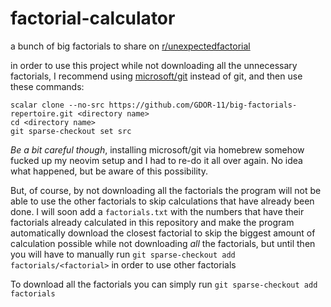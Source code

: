 # factorial-calculator
a bunch of big factorials to share on <a href="https://reddit.com/r/unexpectedfactorial">r/unexpectedfactorial</a>

in order to use this project while not downloading all the unnecessary factorials, I recommend using <a href="https://github.com/microsoft/git?tab=readme-ov-file">microsoft/git</a> instead of git, and then use these commands:
```
scalar clone --no-src https://github.com/GDOR-11/big-factorials-repertoire.git <directory name>
cd <directory name>
git sparse-checkout set src
```
*Be a bit careful though*, installing microsoft/git via homebrew somehow fucked up my neovim setup and I had to re-do it all over again. No idea what happened, but be aware of this possibility.

But, of course, by not downloading all the factorials the program will not be able to use the other factorials to skip calculations that have already been done. I will soon add a ```factorials.txt``` with the numbers that have their factorials already calculated in this repository and make the program automatically download the closest factorial to skip the biggest amount of calculation possible while not downloading *all* the factorials, but until then you will have to manually run ```git sparse-checkout add factorials/<factorial>``` in order to use other factorials

To download all the factorials you can simply run ```git sparse-checkout add factorials```
